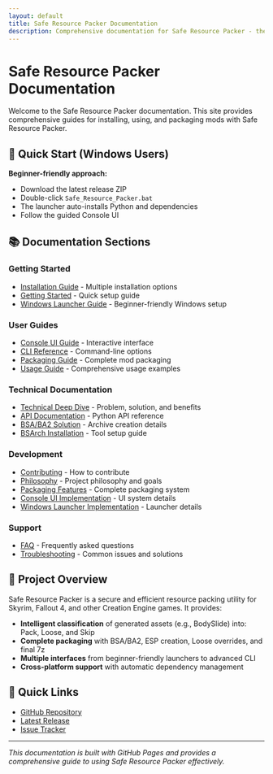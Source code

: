 ```yaml
---
layout: default
title: Safe Resource Packer Documentation
description: Comprehensive documentation for Safe Resource Packer - the intelligent mod packaging solution
---
```


# Safe Resource Packer Documentation

Welcome to the Safe Resource Packer documentation. This site provides comprehensive guides for installing, using, and packaging mods with Safe Resource Packer.

## 🚀 Quick Start (Windows Users)

**Beginner-friendly approach:**
- Download the latest release ZIP
- Double-click `Safe_Resource_Packer.bat`
- The launcher auto-installs Python and dependencies
- Follow the guided Console UI

## 📚 Documentation Sections

### Getting Started
- [Installation Guide](Installation.md) - Multiple installation options
- [Getting Started](Getting_Started.md) - Quick setup guide
- [Windows Launcher Guide](Windows_Launcher_Guide.md) - Beginner-friendly Windows setup

### User Guides
- [Console UI Guide](Console_UI_Guide.md) - Interactive interface
- [CLI Reference](CLI_Reference.md) - Command-line options
- [Packaging Guide](Packaging_Guide.md) - Complete mod packaging
- [Usage Guide](Usage_Guide.md) - Comprehensive usage examples

### Technical Documentation
- [Technical Deep Dive](Technical_Deep_Dive.md) - Problem, solution, and benefits
- [API Documentation](API.md) - Python API reference
- [BSA/BA2 Solution](BSA_BA2_Solution.md) - Archive creation details
- [BSArch Installation](BSArch_Installation_Guide.md) - Tool setup guide

### Development
- [Contributing](Contributing.md) - How to contribute
- [Philosophy](Philosophy.md) - Project philosophy and goals
- [Packaging Features](Packaging_Features.md) - Complete packaging system
- [Console UI Implementation](Console_UI_Implementation.md) - UI system details
- [Windows Launcher Implementation](Windows_Launcher_Implementation.md) - Launcher details

### Support
- [FAQ](FAQ.md) - Frequently asked questions
- [Troubleshooting](Troubleshooting.md) - Common issues and solutions

## 🎯 Project Overview

Safe Resource Packer is a secure and efficient resource packing utility for Skyrim, Fallout 4, and other Creation Engine games. It provides:

- **Intelligent classification** of generated assets (e.g., BodySlide) into: Pack, Loose, and Skip
- **Complete packaging** with BSA/BA2, ESP creation, Loose overrides, and final 7z
- **Multiple interfaces** from beginner-friendly launchers to advanced CLI
- **Cross-platform support** with automatic dependency management

## 🔗 Quick Links

- [GitHub Repository](https://github.com/ReidenXerx/safe-resource-packer)
- [Latest Release](https://github.com/ReidenXerx/safe-resource-packer/releases)
- [Issue Tracker](https://github.com/ReidenXerx/safe-resource-packer/issues)

---

*This documentation is built with GitHub Pages and provides a comprehensive guide to using Safe Resource Packer effectively.*
